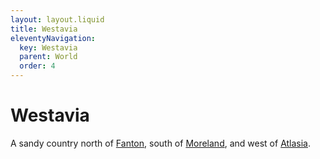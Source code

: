 ```yaml
---
layout: layout.liquid
title: Westavia
eleventyNavigation:
  key: Westavia
  parent: World
  order: 4
---
```


# Westavia

A sandy country north of [Fanton](/world/fanton/), south of [Moreland](/world/moreland/), and west of [Atlasia](/world/atlasia/).
